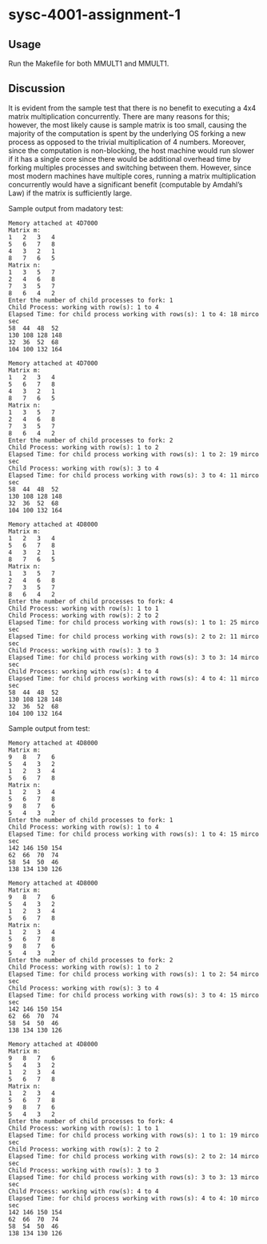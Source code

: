 # sysc-4001-assignment-1

## Usage

Run the Makefile for both MMULT1 and MMULT1.

## Discussion 

It is evident from the sample test that there is no benefit to executing a 4x4 matrix multiplication concurrently. There are many reasons for this; however, the most likely cause is sample matrix is too small, causing the majority of the computation is spent by the underlying OS forking a new process as opposed to the trivial multiplication of 4 numbers. Moreover, since the computation is non-blocking, the host machine would run slower if it has a single core since there would be additional overhead time by forking multiples processes and switching between them. However, since most modern machines have multiple cores, running a matrix multiplication concurrently would have a significant benefit (computable by Amdahl’s Law) if the matrix is sufficiently large.

Sample output from madatory test:
```
Memory attached at 4D7000
Matrix m:
1	2	3	4	
5	6	7	8	
4	3	2	1	
8	7	6	5	
Matrix n:
1	3	5	7	
2	4	6	8	
7	3	5	7	
8	6	4	2	
Enter the number of child processes to fork: 1
Child Process: working with row(s): 1 to 4
Elapsed Time: for child process working with rows(s): 1 to 4: 18 mirco sec
58	44	48	52	
130	108	128	148	
32	36	52	68	
104	100	132	164	
```
```
Memory attached at 4D7000
Matrix m:
1	2	3	4	
5	6	7	8	
4	3	2	1	
8	7	6	5	
Matrix n:
1	3	5	7	
2	4	6	8	
7	3	5	7	
8	6	4	2	
Enter the number of child processes to fork: 2
Child Process: working with row(s): 1 to 2
Elapsed Time: for child process working with rows(s): 1 to 2: 19 mirco sec
Child Process: working with row(s): 3 to 4
Elapsed Time: for child process working with rows(s): 3 to 4: 11 mirco sec
58	44	48	52	
130	108	128	148	
32	36	52	68	
104	100	132	164	
```
```
Memory attached at 4D8000
Matrix m:
1	2	3	4	
5	6	7	8	
4	3	2	1	
8	7	6	5	
Matrix n:
1	3	5	7	
2	4	6	8	
7	3	5	7	
8	6	4	2	
Enter the number of child processes to fork: 4
Child Process: working with row(s): 1 to 1
Child Process: working with row(s): 2 to 2
Elapsed Time: for child process working with rows(s): 1 to 1: 25 mirco sec
Elapsed Time: for child process working with rows(s): 2 to 2: 11 mirco sec
Child Process: working with row(s): 3 to 3
Elapsed Time: for child process working with rows(s): 3 to 3: 14 mirco sec
Child Process: working with row(s): 4 to 4
Elapsed Time: for child process working with rows(s): 4 to 4: 11 mirco sec
58	44	48	52	
130	108	128	148	
32	36	52	68	
104	100	132	164	
```
Sample output from test:
```
Memory attached at 4D8000
Matrix m:
9	8	7	6	
5	4	3	2	
1	2	3	4	
5	6	7	8	
Matrix n:
1	2	3	4	
5	6	7	8	
9	8	7	6	
5	4	3	2	
Enter the number of child processes to fork: 1
Child Process: working with row(s): 1 to 4
Elapsed Time: for child process working with rows(s): 1 to 4: 15 mirco sec
142	146	150	154	
62	66	70	74	
58	54	50	46	
138	134	130	126	
```
```
Memory attached at 4D8000
Matrix m:
9	8	7	6	
5	4	3	2	
1	2	3	4	
5	6	7	8	
Matrix n:
1	2	3	4	
5	6	7	8	
9	8	7	6	
5	4	3	2	
Enter the number of child processes to fork: 2
Child Process: working with row(s): 1 to 2
Elapsed Time: for child process working with rows(s): 1 to 2: 54 mirco sec
Child Process: working with row(s): 3 to 4
Elapsed Time: for child process working with rows(s): 3 to 4: 15 mirco sec
142	146	150	154	
62	66	70	74	
58	54	50	46	
138	134	130	126	
```
```
Memory attached at 4D8000
Matrix m:
9	8	7	6	
5	4	3	2	
1	2	3	4	
5	6	7	8	
Matrix n:
1	2	3	4	
5	6	7	8	
9	8	7	6	
5	4	3	2	
Enter the number of child processes to fork: 4
Child Process: working with row(s): 1 to 1
Elapsed Time: for child process working with rows(s): 1 to 1: 19 mirco sec
Child Process: working with row(s): 2 to 2
Elapsed Time: for child process working with rows(s): 2 to 2: 14 mirco sec
Child Process: working with row(s): 3 to 3
Elapsed Time: for child process working with rows(s): 3 to 3: 13 mirco sec
Child Process: working with row(s): 4 to 4
Elapsed Time: for child process working with rows(s): 4 to 4: 10 mirco sec
142	146	150	154	
62	66	70	74	
58	54	50	46	
138	134	130	126	
```

